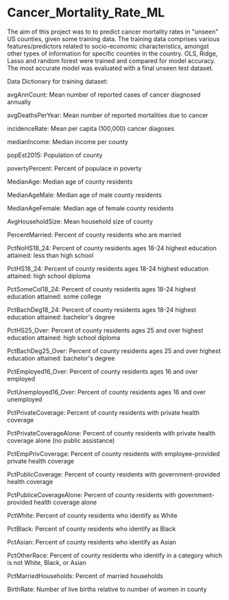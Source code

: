 # Cancer_Mortality_Rate_ML
The aim of this project was to to predict cancer mortality rates in "unseen" US counties, given some training data. The training data comprises various features/predictors related to socio-economic characteristics, amongst other types of information for specific counties in the country. OLS, Ridge, Lasso and random forest were trained and compared for model accuracy. The most accurate model was evaluated with a final unseen test dataset. 

Data Dictionary for training dataset:

avgAnnCount: Mean number of reported cases of cancer diagnosed annually

avgDeathsPerYear: Mean number of reported mortalities due to cancer

incidenceRate: Mean per capita (100,000) cancer diagoses

medianIncome: Median income per county 

popEst2015: Population of county 

povertyPercent: Percent of populace in poverty 

MedianAge: Median age of county residents 

MedianAgeMale: Median age of male county residents 

MedianAgeFemale: Median age of female county residents 

AvgHouseholdSize: Mean household size of county 

PercentMarried: Percent of county residents who are married 

PctNoHS18_24: Percent of county residents ages 18-24 highest education attained: less than high school 

PctHS18_24: Percent of county residents ages 18-24 highest education attained: high school diploma 

PctSomeCol18_24: Percent of county residents ages 18-24 highest education attained: some college 

PctBachDeg18_24: Percent of county residents ages 18-24 highest education attained: bachelor's degree 

PctHS25_Over: Percent of county residents ages 25 and over highest education attained: high school diploma 

PctBachDeg25_Over: Percent of county residents ages 25 and over highest education attained: bachelor's degree 

PctEmployed16_Over: Percent of county residents ages 16 and over employed 

PctUnemployed16_Over: Percent of county residents ages 16 and over unemployed 

PctPrivateCoverage: Percent of county residents with private health coverage 

PctPrivateCoverageAlone: Percent of county residents with private health coverage alone (no public assistance) 

PctEmpPrivCoverage: Percent of county residents with employee-provided private health coverage 

PctPublicCoverage: Percent of county residents with government-provided health coverage 

PctPubliceCoverageAlone: Percent of county residents with government-provided health coverage alone 

PctWhite: Percent of county residents who identify as White 

PctBlack: Percent of county residents who identify as Black 

PctAsian: Percent of county residents who identify as Asian 

PctOtherRace: Percent of county residents who identify in a category which is not White, Black, or Asian 

PctMarriedHouseholds: Percent of married households 

BirthRate: Number of live births relative to number of women in county 

